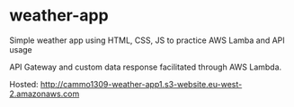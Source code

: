 # weather-app
Simple weather app using HTML, CSS, JS to practice AWS Lamba and API usage

API Gateway and custom data response facilitated through AWS Lambda.

Hosted: http://cammo1309-weather-app1.s3-website.eu-west-2.amazonaws.com


